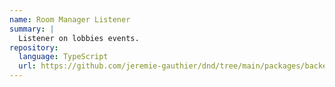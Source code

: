```yaml
---
name: Room Manager Listener
summary: |
  Listener on lobbies events.
repository:
  language: TypeScript
  url: https://github.com/jeremie-gauthier/dnd/tree/main/packages/backend/src/lobby/events/room-manager
---
```


<NodeGraph />
